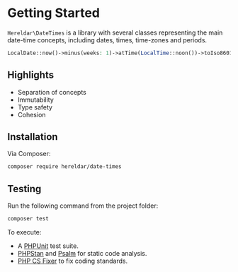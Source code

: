 
Getting Started
===============

`Hereldar\DateTimes` is a library with several classes representing
the main date-time concepts, including dates, times, time-zones and
periods.

```php
LocalDate::now()->minus(weeks: 1)->atTime(LocalTime::noon())->toIso8601();
```

Highlights
--------

- Separation of concepts
- Immutability
- Type safety
- Cohesion

Installation
------------

Via Composer:

```bash
composer require hereldar/date-times
```

Testing
-------

Run the following command from the project folder:

```bash
composer test
```

To execute:

- A [PHPUnit](https://phpunit.de) test suite.
- [PHPStan](https://phpstan.org/) and [Psalm](https://psalm.dev/) for
  static code analysis.
- [PHP CS Fixer](https://github.com/PHP-CS-Fixer/PHP-CS-Fixer) to fix
  coding standards.
